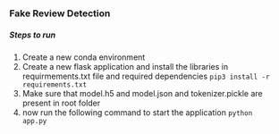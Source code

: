 ### Fake Review Detection

##### Steps to run

1. Create a new conda environment
2. Create a new flask application and install the libraries in requirmements.txt file and required dependencies
   <code>pip3 install -r requirements.txt</code>
3. Make sure that model.h5 and model.json and tokenizer.pickle are present in root folder
4. now run the following command to start the application
   <code>python app.py </code>
